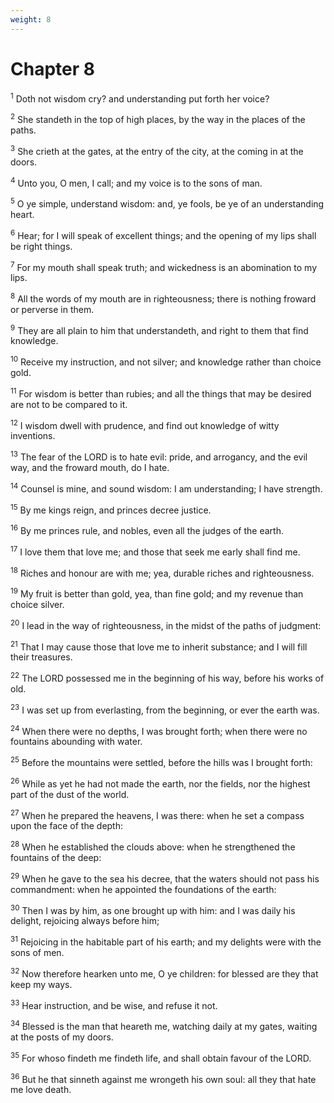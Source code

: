 ```yaml
---
weight: 8
---
```


# Chapter 8

<sup>1</sup> Doth not wisdom cry? and understanding put forth her voice? 

<sup>2</sup> She standeth in the top of high places, by the way in the places of the paths. 

<sup>3</sup> She crieth at the gates, at the entry of the city, at the coming in at the doors. 

<sup>4</sup> Unto you, O men, I call; and my voice is to the sons of man. 

<sup>5</sup> O ye simple, understand wisdom: and, ye fools, be ye of an understanding heart. 

<sup>6</sup> Hear; for I will speak of excellent things; and the opening of my lips shall be right things. 

<sup>7</sup> For my mouth shall speak truth; and wickedness is an abomination to my lips. 

<sup>8</sup> All the words of my mouth are in righteousness; there is nothing froward or perverse in them. 

<sup>9</sup> They are all plain to him that understandeth, and right to them that find knowledge. 

<sup>10</sup> Receive my instruction, and not silver; and knowledge rather than choice gold. 

<sup>11</sup> For wisdom is better than rubies; and all the things that may be desired are not to be compared to it. 

<sup>12</sup> I wisdom dwell with prudence, and find out knowledge of witty inventions. 

<sup>13</sup> The fear of the LORD is to hate evil: pride, and arrogancy, and the evil way, and the froward mouth, do I hate. 

<sup>14</sup> Counsel is mine, and sound wisdom: I am understanding; I have strength. 

<sup>15</sup> By me kings reign, and princes decree justice. 

<sup>16</sup> By me princes rule, and nobles, even all the judges of the earth. 

<sup>17</sup> I love them that love me; and those that seek me early shall find me. 

<sup>18</sup> Riches and honour are with me; yea, durable riches and righteousness. 

<sup>19</sup> My fruit is better than gold, yea, than fine gold; and my revenue than choice silver. 

<sup>20</sup> I lead in the way of righteousness, in the midst of the paths of judgment: 

<sup>21</sup> That I may cause those that love me to inherit substance; and I will fill their treasures. 

<sup>22</sup> The LORD possessed me in the beginning of his way, before his works of old. 

<sup>23</sup> I was set up from everlasting, from the beginning, or ever the earth was. 

<sup>24</sup> When there were no depths, I was brought forth; when there were no fountains abounding with water. 

<sup>25</sup> Before the mountains were settled, before the hills was I brought forth: 

<sup>26</sup> While as yet he had not made the earth, nor the fields, nor the highest part of the dust of the world. 

<sup>27</sup> When he prepared the heavens, I was there: when he set a compass upon the face of the depth: 

<sup>28</sup> When he established the clouds above: when he strengthened the fountains of the deep: 

<sup>29</sup> When he gave to the sea his decree, that the waters should not pass his commandment: when he appointed the foundations of the earth: 

<sup>30</sup> Then I was by him, as one brought up with him: and I was daily his delight, rejoicing always before him; 

<sup>31</sup> Rejoicing in the habitable part of his earth; and my delights were with the sons of men. 

<sup>32</sup> Now therefore hearken unto me, O ye children: for blessed are they that keep my ways. 

<sup>33</sup> Hear instruction, and be wise, and refuse it not. 

<sup>34</sup> Blessed is the man that heareth me, watching daily at my gates, waiting at the posts of my doors. 

<sup>35</sup> For whoso findeth me findeth life, and shall obtain favour of the LORD. 

<sup>36</sup> But he that sinneth against me wrongeth his own soul: all they that hate me love death. 


